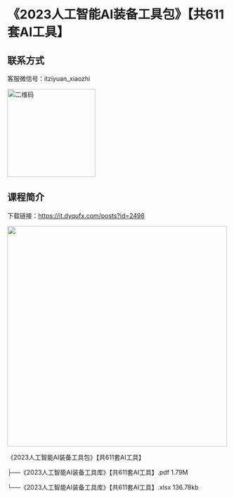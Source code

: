 # 《2023人工智能AI装备工具包》【共611套AI工具】

## 联系方式

客服微信号：itziyuan_xiaozhi

<img src="https://ziyuanyun.oss-cn-guangzhou.aliyuncs.com/common/20240614073449/666b82192834a.jpg" width="200" height="200" alt="二维码">

## 课程简介

下载链接：https://it.dyqufx.com/posts?id=2498

<img src="https://ziyuanyun.oss-cn-guangzhou.aliyuncs.com/yun/20240515184031/6644911f92664.jpg" width="500" alt="">

  《2023人工智能AI装备工具包》【共611套AI工具】



 ├──《2023人工智能AI装备工具库》【共611套AI工具】.pdf 1.79M

 └──《2023人工智能AI装备工具库》【共611套AI工具】.xlsx 136.78kb

  